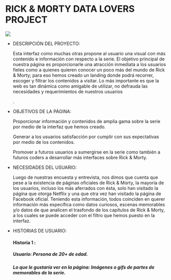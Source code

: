 <h1> RICK & MORTY DATA LOVERS PROJECT  </h1>
<img src =" https://i.pinimg.com/originals/64/a9/37/64a93799ec68997b13444873e8021520.png">
 
<ul>
<li> DESCRIPCIÓN DEL PROYECTO: </li>
<p>

Esta interfaz como muchas otras propone al usuario una visual con más    contenido e información con respecto a la serie. El objetivo    principal de nuestra página es proporcionarle una atracción inmediata    a los usuarios fieles como a quienes quieren conocer un poco más del    mundo de Rick & Morty; para eso hemos creado un landing donde podrá    recorrer, escoger y filtrar los contenidos a visitar. Lo más    importante es que la web es tan dinámica como amigable de utilizar,    no defrauda las necesidades y requerimientos de nuestros usuarios

.</p>

<li> OBJETIVOS DE LA PÁGINA:</li>

Proporcionar información y contenidos  de amplia gama  sobre la serie por medio de la interfaz que hemos creado.

Generar a los usuarios satisfacción por cumplir con sus expectativas por medio de los contenidos.

 Promover a futuros usuarios a sumergirse en la serie como también a futuros coders a desarrollar más interfaces sobre Rick & Morty.

<li> NECESIDADES DEL USUARIO:</li>

Luego de nuestras encuesta y entrevista, nos dimos que cuenta que pese a la existencia de páginas oficiales de Rick & Morty, la mayoría de los usuarios, incluso los más aferrados con ésta, solo han visitado la página que otorga Netflix y una que otra vez han visitado la página de Facebook oficial. 
Teniendo esta información, todos coinciden en querer información más específica como datos curiosos, escenas memorables y/o datos de que analicen el trasfondo de los capítulos de Rick & Morty, a los cuales se puede acceder con el filtro que hemos puesto en la interfaz.

<li> HISTORIAS DE USUARIO:</li>
<h4> Historia 1 :

<h5>Usuario:  Persona de 20+ de edad.

<h5>Lo que le gustaría ver en la página:   Imágenes o gifs de partes de memorables de la serie.






</ul>

